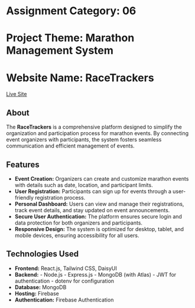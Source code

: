 # Assignment Category: 06

# Project Theme: Marathon Management System

# Website Name: RaceTrackers

[Live Site](https://marathonproject-2a4f2.web.app/)

## About
The **RaceTrackers** is a comprehensive platform designed to simplify the organization and participation process for marathon events. By connecting event organizers with participants, the system fosters seamless communication and efficient management of events.

## Features

- **Event Creation:** Organizers can create and customize marathon events with details such as date, location, and participant limits.
- **User Registration:** Participants can sign up for events through a user-friendly registration process.
- **Personal Dashboard:** Users can view and manage their registrations, track event details, and stay updated on event announcements.
- **Secure User Authentication:** The platform ensures secure login and data protection for both organizers and participants.
- **Responsive Design:** The system is optimized for desktop, tablet, and mobile devices, ensuring accessibility for all users.

## Technologies Used

- **Frontend:** React.js, Tailwind CSS, DaisyUI
- **Backend:**
            - Node.js
            - Express.js
            - MongoDB (with Atlas)
            - JWT for authentication
            - dotenv for configuration
- **Database:** MongoDB
- **Hosting:** Firebase
- **Authentication:** Firebase Authentication